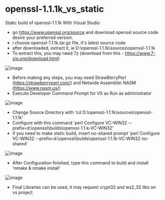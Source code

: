 # openssl-1.1.1k_vs_static
 Static build of openssl-1.1.1k With Visual Studio
- go https://www.openssl.org/source and download openssl source code desire your preferred version.
- i choose openssl-1.1.1k.tar.gz file, it's latest source code
- after downloaded, extract it, ie D:\openssl-1.1.1k\sources\openssl-1.1.1k
- To extract this, you may need 7z (download from this - https://www.7-zip.org/download.html)

![image](https://user-images.githubusercontent.com/17219341/114691586-d78f7100-9d3d-11eb-90f0-298cd8112b69.png)

- Before making any steps, you may need StrawBerryPerl (https://strawberryperl.com/) and Netwide Assembler NASM (https://www.nasm.us/)
- Execute Developer Command Prompt for VS as Run as administrator

![image](https://user-images.githubusercontent.com/17219341/114691741-fdb51100-9d3d-11eb-9ca2-e55f56c3bb3b.png)

- Change Source Directory with 'cd D:\openssl-1.1.1k\sources\openssl-1.1.1k'
- Configure with this command 'perl Configure VC-WIN32 --prefix=d:\openssl\builds\openssl-1.1.k-VC-WIN32'
- if you need to make static build, insert no-shared prompt 'perl Configure VC-WIN32 --prefix=d:\openssl\builds\openssl-1.1.1k-VC-WIN32 no-shared'

![image](https://user-images.githubusercontent.com/17219341/114692121-55ec1300-9d3e-11eb-97ec-95e33e6d1668.png)

- After Configuration finished, type this command to build and install 'nmake & nmake install'

![image](https://user-images.githubusercontent.com/17219341/114692307-859b1b00-9d3e-11eb-8300-665db0fd6558.png)

- Final Libraries can be used, it may request crypt32 and ws2_32 libs on vs project
